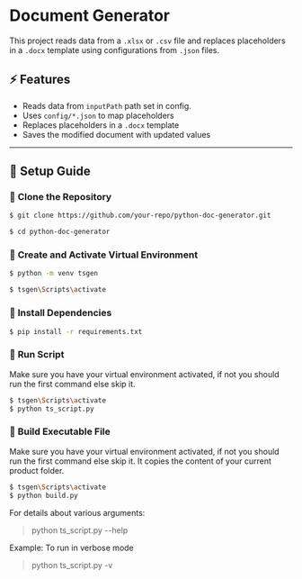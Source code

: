# Document Generator

This project reads data from a `.xlsx` or `.csv` file and replaces placeholders in a `.docx` template using configurations from `.json` files.

## ⚡ Features
- Reads data from `inputPath` path set in config.
- Uses `config/*.json` to map placeholders
- Replaces placeholders in a `.docx` template
- Saves the modified document with updated values

---

## 🚀 Setup Guide

### 🔹 **Clone the Repository**
```sh
$ git clone https://github.com/your-repo/python-doc-generator.git

$ cd python-doc-generator
```

### 🔹 **Create and Activate Virtual Environment**
```sh
$ python -m venv tsgen

$ tsgen\Scripts\activate
```

### 🔹 **Install Dependencies**
```sh
$ pip install -r requirements.txt
```

### 🔹 **Run Script**
Make sure you have your virtual environment activated, if not you should run the first command else skip it.

```sh
$ tsgen\Scripts\activate
$ python ts_script.py
```

### 🔹 **Build Executable File**
Make sure you have your virtual environment activated, if not you should run the first command else skip it.
It copies the content of your current product folder.

```sh
$ tsgen\Scripts\activate
$ python build.py
```

For details about various arguments:
> python ts_script.py --help

Example: To run in verbose mode
> python ts_script.py -v